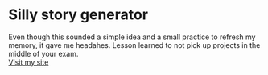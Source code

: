 # Silly story generator
Even though this sounded a simple idea and a small practice to refresh my memory, it gave me headahes. Lesson learned to not pick up projects in the middle of your exam.    
[Visit my site](https://muhammadmusaabulhaq.github.io/Silly-story-generator/)
